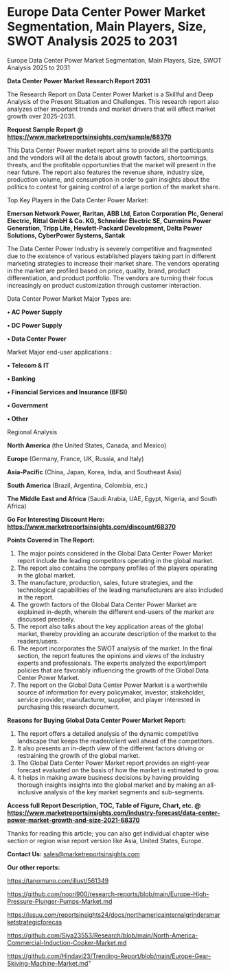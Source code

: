 # Europe Data Center Power Market Segmentation, Main Players, Size, SWOT Analysis 2025 to 2031
Europe Data Center Power Market Segmentation, Main Players, Size, SWOT Analysis 2025 to 2031

<strong>Data Center Power Market Research Report 2031</strong>

The Research Report on Data Center Power Market is a Skillful and Deep Analysis of the Present Situation and Challenges. This research report also analyzes other important trends and market drivers that will affect market growth over 2025-2031.

<strong>Request Sample Report @ <a href=https://www.marketreportsinsights.com/sample/68370>https://www.marketreportsinsights.com/sample/68370</a></strong>

This Data Center Power market report aims to provide all the participants and the vendors will all the details about growth factors, shortcomings, threats, and the profitable opportunities that the market will present in the near future. The report also features the revenue share, industry size, production volume, and consumption in order to gain insights about the politics to contest for gaining control of a large portion of the market share.

Top Key Players in the Data Center Power Market:

<strong>Emerson Network Power, Raritan, ABB Ltd, Eaton Corporation Plc, General Electric, Rittal GmbH & Co. KG, Schneider Electric SE, Cummins Power Generation, Tripp Lite, Hewlett-Packard Development, Delta Power Solutions, CyberPower Systems, Santak</strong>

The Data Center Power Industry is severely competitive and fragmented due to the existence of various established players taking part in different marketing strategies to increase their market share. The vendors operating in the market are profiled based on price, quality, brand, product differentiation, and product portfolio. The vendors are turning their focus increasingly on product customization through customer interaction.

Data Center Power Market Major Types are:

<strong>• AC Power Supply

• DC Power Supply

• Data Center Power</strong>

Market Major end-user applications :

<strong>• Telecom & IT

• Banking

• Financial Services and Insurance (BFSI)

• Government

• Other</strong>

Regional Analysis

</u><strong><b>North America</b></strong> (the United States, Canada, and Mexico)

<strong><b>Europe </b></strong>(Germany, France, UK, Russia, and Italy)

<strong><b>Asia-Pacific</b></strong> (China, Japan, Korea, India, and Southeast Asia)

<strong><b>South America</b></strong> (Brazil, Argentina, Colombia, etc.)

<strong><b>The Middle East and Africa</b></strong> (Saudi Arabia, UAE, Egypt, Nigeria, and South Africa)

<strong>Go For Interesting Discount Here: <a href=https://www.marketreportsinsights.com/discount/68370>https://www.marketreportsinsights.com/discount/68370</a></strong>

<strong>Points Covered in The Report:</strong>
<ol>
  <li>The major points considered in the Global Data Center Power Market report include the leading competitors operating in the global market.</li>
  <li>The report also contains the company profiles of the players operating in the global market.</li>
  <li>The manufacture, production, sales, future strategies, and the technological capabilities of the leading manufacturers are also included in the report.</li>
  <li>The growth factors of the Global Data Center Power Market are explained in-depth, wherein the different end-users of the market are discussed precisely.</li>
  <li>The report also talks about the key application areas of the global market, thereby providing an accurate description of the market to the readers/users.</li>
  <li>The report incorporates the SWOT analysis of the market. In the final section, the report features the opinions and views of the industry experts and professionals. The experts analyzed the export/import policies that are favorably influencing the growth of the Global Data Center Power Market.</li>
  <li>The report on the Global Data Center Power Market is a worthwhile source of information for every policymaker, investor, stakeholder, service provider, manufacturer, supplier, and player interested in purchasing this research document.</li>
</ol>
<strong>Reasons for Buying Global Data Center Power Market Report:</strong>

<ol>
  <li>The report offers a detailed analysis of the dynamic competitive landscape that keeps the reader/client well ahead of the competitors.</li>
  <li>It also presents an in-depth view of the different factors driving or restraining the growth of the global market.</li>
  <li>The Global Data Center Power Market report provides an eight-year forecast evaluated on the basis of how the market is estimated to grow.</li>
  <li>It helps in making aware business decisions by having providing thorough insights insights into the global market and by making an all-inclusive analysis of the key market segments and sub-segments.</li>
</ol>
<strong>Access full Report Description, TOC, Table of Figure, Chart, etc. @ <a href=https://www.marketreportsinsights.com/industry-forecast/data-center-power-market-growth-and-size-2021-68370>https://www.marketreportsinsights.com/industry-forecast/data-center-power-market-growth-and-size-2021-68370</a></strong>


Thanks for reading this article; you can also get individual chapter wise section or region wise report version like Asia, United States, Europe.

<strong>Contact Us:</strong>
sales@marketreportsinsights.com

<strong>Our other reports:</strong>

<a href=https://tanomuno.com/illust/561349>https://tanomuno.com/illust/561349</a>

<a href=https://github.com/noori900/research-reports/blob/main/Europe-High-Pressure-Plunger-Pumps-Market.md>https://github.com/noori900/research-reports/blob/main/Europe-High-Pressure-Plunger-Pumps-Market.md</a>

<a href=https://issuu.com/reportsinsights24/docs/northamericainternalgrindersmarketstrategicforecas>https://issuu.com/reportsinsights24/docs/northamericainternalgrindersmarketstrategicforecas</a>

<a href=https://github.com/Siya23553/Research/blob/main/North-America-Commercial-Induction-Cooker-Market.md>https://github.com/Siya23553/Research/blob/main/North-America-Commercial-Induction-Cooker-Market.md</a>

<a href=https://github.com/Hindavi23/Trending-Report/blob/main/Europe-Gear-Skiving-Machine-Market.md>https://github.com/Hindavi23/Trending-Report/blob/main/Europe-Gear-Skiving-Machine-Market.md</a>"
